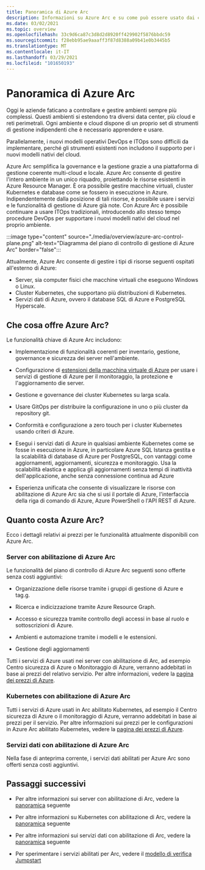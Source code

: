 ```yaml
---
title: Panoramica di Azure Arc
description: Informazioni su Azure Arc e su come può essere usato dai clienti per abilitare la gestione e la governance delle risorse ibride con altri servizi e funzionalità di Azure.
ms.date: 03/02/2021
ms.topic: overview
ms.openlocfilehash: 33c9d6ca87c3d8d2d8920ff429902f5876bbdc59
ms.sourcegitcommit: f28ebb95ae9aaaff3f87d8388a09b41e0b3445b5
ms.translationtype: MT
ms.contentlocale: it-IT
ms.lasthandoff: 03/29/2021
ms.locfileid: "101650193"
---
```

# <a name="azure-arc-overview"></a>Panoramica di Azure Arc

Oggi le aziende faticano a controllare e gestire ambienti sempre più complessi. Questi ambienti si estendono tra diversi data center, più cloud e reti perimetrali. Ogni ambiente e cloud dispone di un proprio set di strumenti di gestione indipendenti che è necessario apprendere e usare.

Parallelamente, i nuovi modelli operativi DevOps e ITOps sono difficili da implementare, perché gli strumenti esistenti non includono il supporto per i nuovi modelli nativi del cloud.

Azure Arc semplifica la governance e la gestione grazie a una piattaforma di gestione coerente multi-cloud e locale. Azure Arc consente di gestire l'intero ambiente in un unico riquadro, proiettando le risorse esistenti in Azure Resource Manager. È ora possibile gestire macchine virtuali, cluster Kubernetes e database come se fossero in esecuzione in Azure. Indipendentemente dalla posizione di tali risorse, è possibile usare i servizi e le funzionalità di gestione di Azure già note. Con Azure Arc è possibile continuare a usare ITOps tradizionali, introducendo allo stesso tempo procedure DevOps per supportare i nuovi modelli nativi del cloud nel proprio ambiente.

:::image type="content" source="./media/overview/azure-arc-control-plane.png" alt-text="Diagramma del piano di controllo di gestione di Azure Arc" border="false":::

Attualmente, Azure Arc consente di gestire i tipi di risorse seguenti ospitati all'esterno di Azure:

* Server, sia computer fisici che macchine virtuali che eseguono Windows o Linux.
* Cluster Kubernetes, che supportano più distribuzioni di Kubernetes.
* Servizi dati di Azure, ovvero il database SQL di Azure e PostgreSQL Hyperscale.

## <a name="what-does-azure-arc-deliver"></a>Che cosa offre Azure Arc?

Le funzionalità chiave di Azure Arc includono:

* Implementazione di funzionalità coerenti per inventario, gestione, governance e sicurezza dei server nell'ambiente.

* Configurazione di [estensioni della macchina virtuale di Azure](./servers/manage-vm-extensions.md) per usare i servizi di gestione di Azure per il monitoraggio, la protezione e l'aggiornamento die server.

* Gestione e governance dei cluster Kubernetes su larga scala.

* Usare GitOps per distribuire la configurazione in uno o più cluster da repository git.

*  Conformità e configurazione a zero touch per i cluster Kubernetes usando criteri di Azure.

* Esegui i servizi dati di Azure in qualsiasi ambiente Kubernetes come se fosse in esecuzione in Azure, in particolare Azure SQL Istanza gestita e la scalabilità di database di Azure per PostgreSQL, con vantaggi come aggiornamenti, aggiornamenti, sicurezza e monitoraggio. Usa la scalabilità elastica e applica gli aggiornamenti senza tempi di inattività dell'applicazione, anche senza connessione continua ad Azure

* Esperienza unificata che consente di visualizzare le risorse con abilitazione di Azure Arc sia che si usi il portale di Azure, l'interfaccia della riga di comando di Azure, Azure PowerShell o l'API REST di Azure.

## <a name="how-much-does-azure-arc-cost"></a>Quanto costa Azure Arc?

Ecco i dettagli relativi ai prezzi per le funzionalità attualmente disponibili con Azure Arc.

### <a name="arc-enabled-servers"></a>Server con abilitazione di Azure Arc

Le funzionalità del piano di controllo di Azure Arc seguenti sono offerte senza costi aggiuntivi:

* Organizzazione delle risorse tramite i gruppi di gestione di Azure e tag.g.

* Ricerca e indicizzazione tramite Azure Resource Graph.

* Accesso e sicurezza tramite controllo degli accessi in base al ruolo e sottoscrizioni di Azure.

* Ambienti e automazione tramite i modelli e le estensioni.

* Gestione degli aggiornamenti

Tutti i servizi di Azure usati nei server con abilitazione di Arc, ad esempio Centro sicurezza di Azure o Monitoraggio di Azure, verranno addebitati in base ai prezzi del relativo servizio. Per altre informazioni, vedere la [pagina dei prezzi di Azure](https://azure.microsoft.com/pricing/).

### <a name="azure-arc-enabled-kubernetes"></a>Kubernetes con abilitazione di Azure Arc

Tutti i servizi di Azure usati in Arc abilitato Kubernetes, ad esempio il Centro sicurezza di Azure o il monitoraggio di Azure, verranno addebitati in base ai prezzi per il servizio. Per altre informazioni sui prezzi per le configurazioni in Azure Arc abilitato Kubernetes, vedere la [pagina dei prezzi di Azure](https://azure.microsoft.com/pricing/).

### <a name="azure-arc-enabled-data-services"></a>Servizi dati con abilitazione di Azure Arc

Nella fase di anteprima corrente, i servizi dati abilitati per Azure Arc sono offerti senza costi aggiuntivi.

## <a name="next-steps"></a>Passaggi successivi

* Per altre informazioni sui server con abilitazione di Arc, vedere la [panoramica](./servers/overview.md) seguente

* Per altre informazioni su Kubernetes con abilitazione di Arc, vedere la [panoramica](./kubernetes/overview.md) seguente

* Per altre informazioni sui servizi dati con abilitazione di Arc, vedere la [panoramica](https://azure.microsoft.com/services/azure-arc/hybrid-data-services/) seguente

* Per sperimentare i servizi abilitati per Arc, vedere il [modello di verifica Jumpstart](https://azurearcjumpstart.io/azure_arc_jumpstart/)
